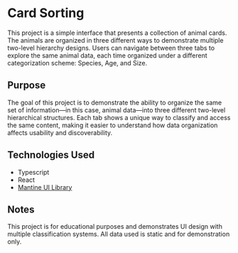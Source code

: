 # Card Sorting

This project is a simple interface that presents a collection of animal cards. The animals are organized in three different ways to demonstrate multiple two-level hierarchy designs. Users can navigate between three tabs to explore the same animal data, each time organized under a different categorization scheme: Species, Age, and Size.

## Purpose

The goal of this project is to demonstrate the ability to organize the same set of information—in this case, animal data—into three different two-level hierarchical structures. Each tab shows a unique way to classify and access the same content, making it easier to understand how data organization affects usability and discoverability.

## Technologies Used

- Typescript
- React
- [Mantine UI Library](https://mantine.dev)

## Notes

This project is for educational purposes and demonstrates UI design with multiple classification systems. 
All data used is static and for demonstration only.
